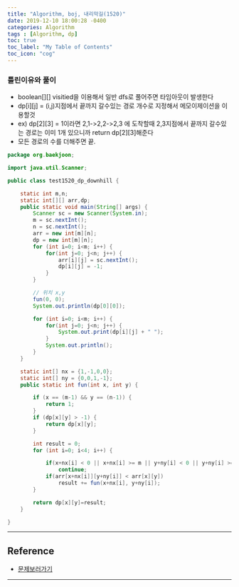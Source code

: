```yaml
---
title: "Algorithm, boj, 내리막길(1520)"
date: 2019-12-10 18:00:28 -0400
categories: Algorithm
tags : [Algorithm, dp]
toc: true
toc_label: "My Table of Contents"
toc_icon: "cog"
---
```




### 틀린이유와 풀이
- boolean[][] visitied을 이용해서 일반 dfs로 풀어주면 타임아웃이 발생한다
- dp[i][j] = (i,j)지점에서 끝까지 갈수있는 경로 개수로 지정해서 메모이제이션을 이용할것
- ex) dp[2][3] = 1이라면 2,1->2,2->2,3 에 도착할때 2,3지점에서 끝까지 갈수있는 경로는 이미 1개 있으니까 return dp[2][3]해준다
- 모든 경로의 수를 더해주면 끝.


```java
package org.baekjoon;

import java.util.Scanner;

public class test1520_dp_downhill {

	static int m,n;
	static int[][] arr,dp;
	public static void main(String[] args) {
		Scanner sc = new Scanner(System.in);
		m = sc.nextInt();
		n = sc.nextInt();
		arr = new int[m][n];
		dp = new int[m][n];
		for (int i=0; i<m; i++) {
			for(int j=0; j<n; j++) {
				arr[i][j] = sc.nextInt();
				dp[i][j] = -1;
			}
		}

		// 위치 x,y
		fun(0, 0);
		System.out.println(dp[0][0]);

		for (int i=0; i<m; i++) {
			for(int j=0; j<n; j++) {
				System.out.print(dp[i][j] + " ");
			}
			System.out.println();
		}
	}

	static int[] nx = {1,-1,0,0};
	static int[] ny = {0,0,1,-1};
	public static int fun(int x, int y) {

		if (x == (m-1) && y == (n-1)) {
			return 1;
		}
		if (dp[x][y] > -1) {
			return dp[x][y];
		}

		int result = 0;
		for (int i=0; i<4; i++) {

			if(x+nx[i] < 0 || x+nx[i] >= m || y+ny[i] < 0 || y+ny[i] >=n)
				continue;
			if(arr[x+nx[i]][y+ny[i]] < arr[x][y])
				result += fun(x+nx[i], y+ny[i]);
		}

		return dp[x][y]=result;
	}

}

```

---
## Reference
- [문제보러가기](https://www.acmicpc.net/problem/1520)

---
